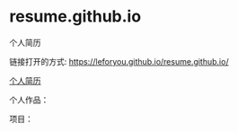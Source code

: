 # resume.github.io
个人简历




链接打开的方式:  https://leforyou.github.io/resume.github.io/  

[个人简历](https://leforyou.github.io/resume.github.io/)


个人作品：


项目：


